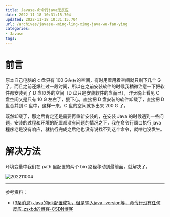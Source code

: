 ```yaml
---
title: Javase-命令行java无反应
date: 2022-11-18 10:31:15.704
updated: 2022-11-18 10:31:15.704
url: /archives/javase--ming-ling-xing-java-wu-fan-ying
categories: 
- Javase
tags: 
---
```


# 前言

原本自己电脑的 c 盘只有 100 G左右的空间，有时用着用着空间就只剩下几个 G 了，而且之前还爆红过一段时间，所以在之前安装软件的时候我稍微注意一下把软件都安装到了 D 盘以外的空间（D 盘只是安装软件的盘而已），昨天晚上看见  C 盘空间又是只有 10 G 左右了，狠下心，直接把 D 盘安装的软件卸载了，直接把 D 盘合并到 C 盘中，这样一来，C 盘的空间就多出来 200 G 了。

既然卸载了，那之后肯定还是需要再重新安装的，在安装 Java 的时候遇到一些问题，安装的过程和环境的配置都没有问题的情况之下，我在命令行窗口执行 java 程序老是没有响应，就执行完成之后他也没有说找不到这个命令，就啥也没发生。

# 解决方法

环境变量中我们在 path 里配置的两个 bin 路径移动到最前面，就解决了。

![202211004](http://img.shuyepl.com/202211181029568.png)

---

参考资料：

- [(3条消息) Java的jdk配置成功，但是输入java -version等，命令行没有任何反应_zsxbd的博客-CSDN博客](https://blog.csdn.net/zsxbd/article/details/119065347)